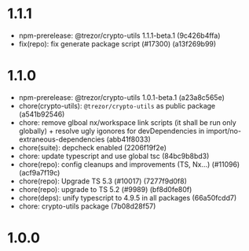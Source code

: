 # 1.1.1

-   npm-prerelease: @trezor/crypto-utils 1.1.1-beta.1 (9c426b4ffa)
-   fix(repo): fix generate package script (#17300) (a13f269b99)

# 1.1.0

-   npm-prerelease: @trezor/crypto-utils 1.0.1-beta.1 (a23a8c565e)
-   chore(crypto-utils): `@trezor/crypto-utils` as public package (a541b92546)
-   chore: remove glboal nx/workspace link scripts (it shall be run only globally) + resolve ugly igonores for devDependencies in import/no-extraneous-dependencies (abb41f8033)
-   chore(suite): depcheck enabled (2206f19f2e)
-   chore: update typescript and use global tsc (84bc9b8bd3)
-   chore(repo): config cleanups and improvements (TS, Nx...) (#11096) (acf9a7f19c)
-   chore(repo): Upgrade TS 5.3 (#10017) (7277f9d0f8)
-   chore(repo): upgrade to TS 5.2 (#9989) (bf8d0fe80f)
-   chore(deps): unify typescript to 4.9.5 in all packages (66a50fcdd7)
-   chore: crypto-utils package (7b08d28f57)

# 1.0.0

